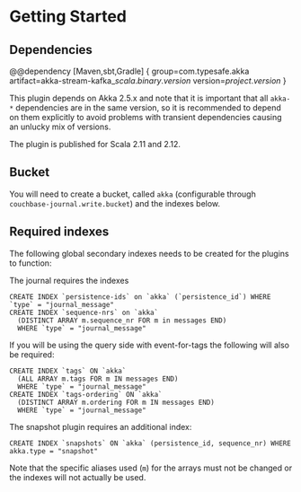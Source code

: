# Getting Started

## Dependencies

@@dependency [Maven,sbt,Gradle] {
  group=com.typesafe.akka
  artifact=akka-stream-kafka_$scala.binary.version$
  version=$project.version$
}

This plugin depends on Akka 2.5.x and note that it is important that all `akka-*` 
dependencies are in the same version, so it is recommended to depend on them explicitly to avoid problems 
with transient dependencies causing an unlucky mix of versions.

The plugin is published for Scala 2.11 and 2.12. 


## Bucket

You will need to create a bucket, called `akka` (configurable through `couchbase-journal.write.bucket`) and 
the indexes below.  

## Required indexes

The following global secondary indexes needs to be created for the plugins to function:

The journal requires the indexes

```
CREATE INDEX `persistence-ids` on `akka` (`persistence_id`) WHERE `type` = "journal_message"
CREATE INDEX `sequence-nrs` on `akka` 
  (DISTINCT ARRAY m.sequence_nr FOR m in messages END) 
  WHERE `type` = "journal_message"
```

If you will be using the query side with event-for-tags the following will also be required:

```
CREATE INDEX `tags` ON `akka` 
  (ALL ARRAY m.tags FOR m IN messages END)
  WHERE `type` = "journal_message"
CREATE INDEX `tags-ordering` ON `akka` 
  (DISTINCT ARRAY m.ordering FOR m IN messages END)
  WHERE `type` = "journal_message"
```

The snapshot plugin requires an additional index:

```
CREATE INDEX `snapshots` ON `akka` (persistence_id, sequence_nr) WHERE akka.type = "snapshot"
```

Note that the specific aliases used (`m`) for the arrays must not be changed or the indexes will not actually be used.